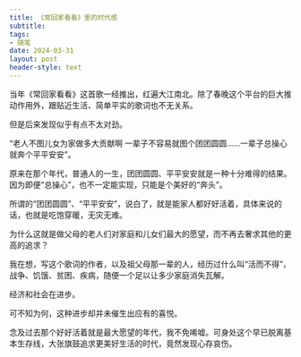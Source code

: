 ```yaml
---
title: 《常回家看看》里的时代感
subtitle: 
tags: 
- 随笔
date: 2024-03-31
layout: post
header-style: text
---
```


当年《常回家看看》这首歌一经推出，红遍大江南北。除了春晚这个平台的巨大推动作用外，跟贴近生活、简单平实的歌词也不无关系。

但是后来发现似乎有点不太对劲。

“老人不图儿女为家做多大贡献啊 一辈子不容易就图个团团圆圆……一辈子总操心就奔个平平安安”。

原来在那个年代，普通人的一生，团团圆圆、平平安安就是一种十分难得的结果。因为即便“总操心”，也不一定能实现，只能是个美好的“奔头”。

所谓的“团团圆圆”、“平平安安”，说白了，就是能家人都好好活着，具体来说的话，也就是吃饱穿暖，无灾无难。

为什么这就是做父母的老人们对家庭和儿女们最大的愿望，而不再去奢求其他的更高的追求？

我在想，写这个歌词的作者，以及祖父母那一辈的人，经历过什么叫“活而不得”，战争、饥饿、贫困、疾病，随便一个足以让多少家庭消失瓦解。

经济和社会在进步。

可不知为何，这种进步却并未催生出应有的喜悦。

念及过去那个好好活着就是最大愿望的年代，我不免唏嘘。可身处这个早已脱离基本生存线，大张旗鼓追求更美好生活的时代，竟然发现心存哀伤。